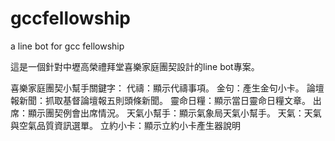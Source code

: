 # gccfellowship
a line bot for gcc fellowship

這是一個針對中壢高榮禮拜堂喜樂家庭團契設計的line bot專案。

喜樂家庭團契小幫手關鍵字：
代禱：顯示代禱事項。
金句：產生金句小卡。
論壇報新聞：抓取基督論壇報五則頭條新聞。
靈命日糧：顯示當日靈命日糧文章。
出席：顯示團契例會出席情況。
天氣小幫手：顯示氣象局天氣小幫手。
天氣：天氣與空氣品質資訊選單。
立約小卡：顯示立約小卡產生器說明
